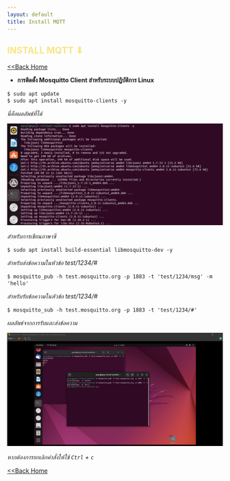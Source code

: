 ```yaml
---
layout: default
title: Install MQTT
---
```


<h2 style="color:#F7E684"> <b> INSTALL MQTT ⬇ </b> </h2>

[<<Back Home]

[<<Back Home]: https://spcyr.github.io/

* __การติดตั้ง Mosquitto Client สำหรับระบบปฏิบัติการ Linux__

```
$ sudo apt update
$ sudo apt install mosquitto-clients -y
```
*นี่คือผลลัพธ์ที่ได้*

![](git/mqtt-y.png)

*สำหรับการเขียนภาษาซี*
```
$ sudo apt install build-essential libmosquitto-dev -y
```

*สำหรับส่งข้อความในหัวข้อ test/1234/#*
```
$ mosquitto_pub -h test.mosquitto.org -p 1883 -t 'test/1234/msg' -m 'hello'
```

*สำหรับรับข้อความในหัวข้อ test/1234/#*
```
$ mosquitto_sub -h test.mosquitto.org -p 1883 -t 'test/1234/#'
```

*ผลลัพธ์จากการรับและส่งข้อความ*

![](git/testmqtt.png)

*หากต้องการยกเลิกคำสั่งให้ใช้ `Ctrl` + `c`*

[<<Back Home]
